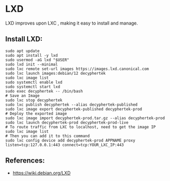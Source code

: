 LXD 
===

LXD improves upon LXC , making it easy to install and manage.  

Install LXD:
-----------
```
sudo apt update
sudo apt install -y lxd
sudo usermod -aG lxd "$USER"
sudo lxd init --minimal
sudo lxc remote set-url images https://images.lxd.canonical.com
sudo lxc launch images:debian/12 decyphertek
sudo lxc image list
sudo systemctl enable lxd
sudo systemctl start lxd
sudo exec decyphertek -- /bin/bash
# Save an Image
sudo lxc stop decyphertek
sudo lxc publish decyphertek --alias decyphertek-published
sudo lxc image export decyphertek-published decyphertek-prod
# Deploy the exported image
sudo lxc image import decyphertek-prod.tar.gz --alias decyphertek-prod
sudo lxc launch decyphertek-prod decyphertek-prod-live
# To route traffic from LXC to localhost, need to get the image IP
sudo lxc image list
# Then you can add it to this command
sudo lxc config device add decyphertek-prod APPNAME proxy listen=tcp:127.0.0.1:443 connect=tcp:YOUR_LXC_IP:443
```

References:
-----------
* https://wiki.debian.org/LXD